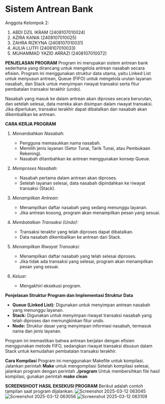 # Sistem Antrean Bank

Anggota Kelompok 2:
1. ABDI DZIL IKRAM (2408107010024)
2. AZIRA KANIA (2408107010025)
3. ZAHRA RIZKYNA (2408107010031)
4. AULIA LUTFI (2408107010033)
5. MUHAMMAD YAZID ARRAZI (2408107010072)
  
**PENJELASAN PROGRAM**
Program ini merupakan sistem antrean bank sederhana yang dirancang untuk mengelola antrean nasabah secara efisien. Program ini menggunakan struktur data utama, yaitu Linked List untuk menyusun antrean, Queue (FIFO) untuk mengelola urutan layanan nasabah, dan Stack untuk menyimpan riwayat transaksi serta fitur pembatalan transaksi terakhir (undo).

Nasabah yang masuk ke dalam antrean akan diproses secara berurutan, dan setelah selesai, data mereka akan disimpan dalam riwayat transaksi. Jika diperlukan, transaksi terakhir dapat dibatalkan dan nasabah akan dikembalikan ke antrean. 

**CARA KERJA PROGRAM**
1. *Menambahkan Nasabah:*
   - Pengguna memasukkan nama nasabah.
   - Memilih jenis layanan (Setor Tunai, Tarik Tunai, atau Pembukaan Rekening).
   - Nasabah ditambahkan ke antrean menggunakan konsep Queue.
     
2. *Memproses Nasabah:*
   - Nasabah pertama dalam antrean akan diproses.
   - Setelah layanan selesai, data nasabah dipindahkan ke riwayat transaksi (Stack).
     
3. *Menampilkan Antrean:*
   - Menampilkan daftar nasabah yang sedang menunggu layanan.
   - Jika antrean kosong, program akan menampilkan pesan yang sesuai.
     
4. *Membatalkan Transaksi (Undo):*
   - Transaksi terakhir yang telah diproses dapat dibatalkan.
   - Data nasabah dikembalikan ke antrean dari Stack.

5. *Menampilkan Riwayat Transaksi:*
   - Menampilkan daftar nasabah yang telah selesai diproses.
   - Jika tidak ada transaksi yang selesai, program akan menampilkan pesan yang sesuai.

6. *Keluar:*
   - Mengakhiri eksekusi program.

**Penjelasan Struktur Program dan Implementasi Struktur Data**
- **Queue (Linked List):** Digunakan untuk menyimpan antrean nasabah yang menunggu layanan.
- **Stack:** Digunakan untuk menyimpan riwayat transaksi nasabah yang telah diproses dan memungkinkan fitur undo.
- **Node:** Struktur dasar yang menyimpan informasi nasabah, termasuk nama dan jenis layanan.

Program ini memastikan bahwa antrean berjalan dengan efisien menggunakan metode FIFO, sedangkan riwayat transaksi disusun dalam Stack untuk kemudahan pembatalan transaksi terakhir.

**Cara Kompilasi**
Program ini menggunakan Makefile untuk kompilasi. Jalankan perintah **Make** untuk mengompilasi
Setelah kompilasi selesai, jalankan program dengan perintah **./program**
Untuk membersihkan file hasil kompilasi, gunakan perintah **make clean**

**SCREENSHOOT HASIL EKSEKUSI PROGRAM**
Berikut adalah contoh tampilan saat program dijalankan:
![Screenshot 2025-03-12 063045](https://github.com/user-attachments/assets/72c6d123-d14e-4798-a78a-069402698660)
![Screenshot 2025-03-12 063056](https://github.com/user-attachments/assets/0165e0b1-f99e-4a95-98de-5c8e43da9104)
![Screenshot 2025-03-12 063109](https://github.com/user-attachments/assets/867328f0-ccd8-4db6-836e-3bee57f03059)
